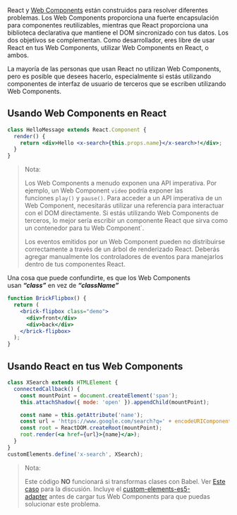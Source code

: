 React y [Web Components](https://developer.mozilla.org/es/docs/Web/Web_Components) están construidos para resolver diferentes problemas. Los Web Components proporciona una fuerte encapsulación para componentes reutilizables, mientras que React proporciona una biblioteca declarativa que mantiene el DOM sincronizado con tus datos. Los dos objetivos se complementan. Como desarrollador, eres libre de usar React en tus Web Components, utilizar Web Components en React, o ambos.

La mayoría de las personas que usan React no utilizan Web Components, pero es posible que desees hacerlo, especialmente si estás utilizando componentes de interfaz de usuario de terceros que se escriben utilizando Web Components.

## Usando Web Components en React

```jsx
class HelloMessage extends React.Component {
  render() {
    return <div>Hello <x-search>{this.props.name}</x-search>!</div>;
  }
}
```

> Nota:
> 
> Los Web Components a menudo exponen una API imperativa. Por ejemplo, un Web Component `video` podría exponer las funciones `play()` y `pause()`. Para acceder a un API imperativa de un Web Component, necesitarás utilizar una referencia para interactuar con el DOM directamente. Si estás utilizando Web Components de terceros, lo mejor sería escribir un componente React que sirva como un contenedor para tu Web Component`.
> 
> Los eventos emitidos por un Web Component pueden no distribuirse correctamente a través de un árbol de renderizado React. Deberás agregar manualmente los controladores de eventos para manejarlos dentro de tus componentes React.

Una cosa que puede confundirte, es que los Web Components usan **_“class”_** en vez de **_“className”_**

```jsx
function BrickFlipbox() {
  return (
    <brick-flipbox class="demo">
      <div>front</div>
      <div>back</div>
    </brick-flipbox>
  );
}
```

## Usando React en tus Web Components

```jsx
class XSearch extends HTMLElement {
  connectedCallback() {
    const mountPoint = document.createElement('span');
    this.attachShadow({ mode: 'open' }).appendChild(mountPoint);

    const name = this.getAttribute('name');
    const url = 'https://www.google.com/search?q=' + encodeURIComponent(name);
    const root = ReactDOM.createRoot(mountPoint);
    root.render(<a href={url}>{name}</a>);
  }
}
customElements.define('x-search', XSearch);
```

> Nota:
> 
> Este código **NO** funcionará si transformas clases con Babel. Ver [Este caso](https://github.com/w3c/webcomponents/issues/587) para la discusión. Incluye el [custom-elements-es5-adapter](https://github.com/webcomponents/polyfills/tree/master/packages/webcomponentsjs#custom-elements-es5-adapterjs) antes de cargar tus Web Components para que puedas solucionar este problema.